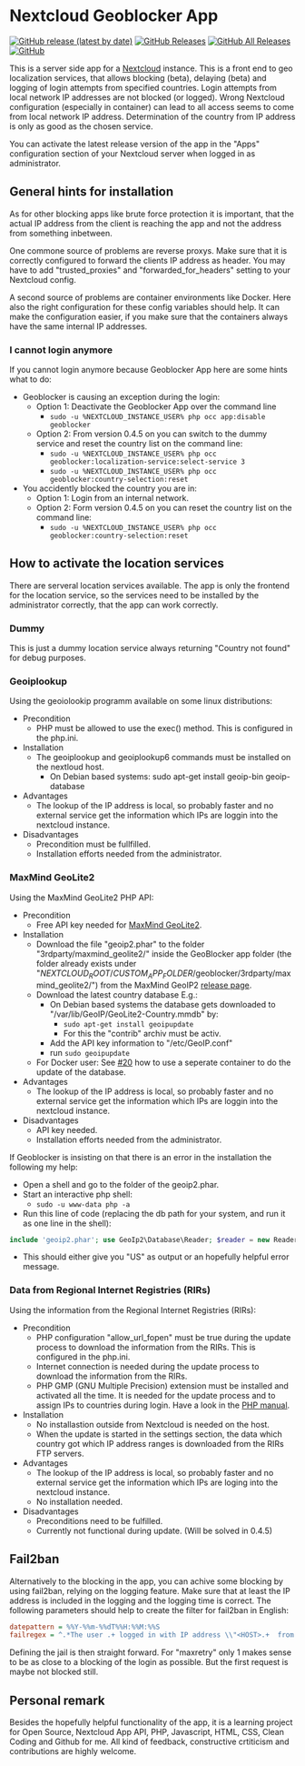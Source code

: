 # Nextcloud Geoblocker App

[![GitHub release (latest by date)](https://img.shields.io/github/v/release/homeitadmin/nextcloud_geoblocker)](https://github.com/HomeITAdmin/nextcloud_geoblocker/releases)
[![GitHub Releases](https://img.shields.io/github/downloads/homeitadmin/nextcloud_geoblocker/latest/total)](https://github.com/HomeITAdmin/nextcloud_geoblocker/releases)
[![GitHub All Releases](https://img.shields.io/github/downloads/homeitadmin/nextcloud_geoblocker/total)](https://github.com/HomeITAdmin/nextcloud_geoblocker/releases)
[![GitHub](https://img.shields.io/github/license/homeitadmin/nextcloud_geoblocker)](https://github.com/HomeITAdmin/nextcloud_geoblocker/blob/master/COPYING)

This is a server side app for a [Nextcloud](https://nextcloud.com/) instance.
This is a front end to geo localization services, that allows blocking (beta),
delaying (beta) and logging of login attempts from specified countries.
Login attempts from local network IP addresses are not blocked (or logged).
Wrong Nextcloud configuration (especially in container) can lead to all access
seems to come from local network IP address.
Determination of the country from IP address is only as good as the chosen service.

You can activate the latest release version of the app in the "Apps" configuration
section of your Nextcloud server when logged in as administrator.

## General hints for installation

As for other blocking apps like brute force protection it is important, that the
actual IP address from the client is reaching the app and not the address from
something inbetween.

One commone source of problems are reverse proxys. Make sure that it is correctly
configured to forward the clients IP address as header. You may have to add
"trusted_proxies" and "forwarded_for_headers" setting to your Nextcloud config.

A second source of problems are container environments like Docker. Here also the
right configuration for these config variables should help. It can make the
configuration easier, if you make sure that the containers always have the same
internal IP addresses.

### I cannot login anymore

If you cannot login anymore because Geoblocker App here are some hints what to do:

- Geoblocker is causing an exception during the login:
  - Option 1: Deactivate the Geoblocker App over the command line
    - `sudo -u %NEXTCLOUD_INSTANCE_USER% php occ app:disable geoblocker`
  - Option 2: From version 0.4.5 on you can switch to the dummy service and reset
    the country list on the command line:
    - `sudo -u %NEXTCLOUD_INSTANCE_USER% php occ
      geoblocker:localization-service:select-service 3`
    - `sudo -u %NEXTCLOUD_INSTANCE_USER% php occ geoblocker:country-selection:reset`
- You accidently blocked the country you are in:
  - Option 1: Login from an internal network.
  - Option 2: Form version 0.4.5 on you can reset the country list on the command
    line:
    - `sudo -u %NEXTCLOUD_INSTANCE_USER% php occ geoblocker:country-selection:reset`

## How to activate the location services

There are serveral location services available. The app is only the frontend for
the location service, so the services need to be installed by the administrator
correctly, that the app can work correctly.

### Dummy

This is just a dummy location service always returning "Country not found"
for debug purposes.

### Geoiplookup

Using the geoiolookip programm available on some linux distributions:

- Precondition
  - PHP must be allowed to use the exec() method. This is configured in the
  php.ini.
- Installation
  - The geoiplookup and geoiplookup6 commands must be installed on the nextloud
  host.
    - On Debian based systems: sudo apt-get install geoip-bin geoip-database
- Advantages
  - The lookup of the IP address is local, so probably faster and no external
  service get the information which IPs are loggin into the nextcloud instance.
- Disadvantages
  - Precondition must be fullfilled.
  - Installation efforts needed from the administrator.

### MaxMind GeoLite2

Using the MaxMind GeoLite2 PHP API:

- Precondition
  - Free API key needed for
  [MaxMind GeoLite2](https://www.maxmind.com/en/geolite2/signup).
- Installation
  - Download the file "geoip2.phar" to the folder "3rdparty/maxmind_geolite2/"
  inside the GeoBlocker app folder (the folder already exists under
  "$NEXTCLOUD_ROOT$/$CUSTOM_APP_FOLDER$/geoblocker/3rdparty/maxmind_geolite2/")
  from the MaxMind GeoIP2
  [release page](https://github.com/maxmind/GeoIP2-php/releases).
  - Download the latest country database E.g.:
    - On Debian based systems the database gets downloaded to
    "/var/lib/GeoIP/GeoLite2-Country.mmdb" by:
      - `sudo apt-get install geoipupdate`
      - For this the "contrib" archiv must be activ.
    - Add the API key information to "/etc/GeoIP.conf"
    - run `sudo geoipupdate`
  - For Docker user: See
  [#20](https://github.com/HomeITAdmin/nextcloud_geoblocker/issues/20)
  how to use a seperate container to do the update of the database.
- Advantages
  - The lookup of the IP address is local, so probably faster and no external
  service get the information which IPs are loggin into the nextcloud instance.
- Disadvantages
  - API key needed.
  - Installation efforts needed from the administrator.

If Geoblocker is insisting on that there is an error in the installation the following
my help:

- Open a shell and go to the folder of the geoip2.phar.
- Start an interactive php shell:
  - `sudo -u www-data php -a`
- Run this line of code (replacing the db path for your system, and run it as one
  line in the shell):

```php
include 'geoip2.phar'; use GeoIp2\Database\Reader; $reader = new Reader('%ABSOLUT_PATH_TO_DB%'); print($reader->country('24.165.23.67')->country->isoCode);
```

- This should either give you "US" as output or an hopefully helpful error message.

### Data from Regional Internet Registries (RIRs)

Using the information from the Regional Internet Registries (RIRs):

- Precondition
  - PHP configuration "allow_url_fopen" must be true during the update process to
  download the information from the RIRs. This is configured in the php.ini.
  - Internet connection is needed during the update process to download the
  information from the RIRs.
  - PHP GMP (GNU Multiple Precision) extension must be installed and activated all
  the time. It is needed for the update process and to assign IPs to countries
  during login. Have a look in the
  [PHP manual](https://www.php.net/manual/en/book.gmp.php).
- Installation
  - No installastion outside from Nextcloud is needed on the host.
  - When the update is started in the settings section, the data which country got
  which IP address ranges is downloaded from the RIRs FTP servers.
- Advantages
  - The lookup of the IP address is local, so probably faster and no external
  service get the information which IPs are loging into the nextcloud instance.
  - No installation needed.
- Disadvantages
  - Preconditions need to be fulfilled.
  - Currently not functional during update. (Will be solved in 0.4.5)

## Fail2ban

Alternatively to the blocking in the app, you can achive some blocking by using
fail2ban, relying on the logging feature. Make sure that at least the IP address
is included in the logging and the logging time is correct. The following
parameters should help to create the filter for fail2ban in English:

```cfg
datepattern = %%Y-%%m-%%dT%%H:%%M:%%S
failregex = ^.*The user .+ logged in with IP address \\"<HOST>.+  from blocked country .+$
```

Defining the jail is then straight forward. For "maxretry" only 1 makes sense to
be as close to a blocking of the login as possible. But the first request is
maybe not blocked still.

## Personal remark

Besides the hopefully helpful functionality of the app, it is a learning project
for Open Source, Nextcloud App API, PHP, Javascript, HTML, CSS, Clean Coding and
Github for me. All kind of feedback, constructive crtiticism and contributions are
highly welcome.
